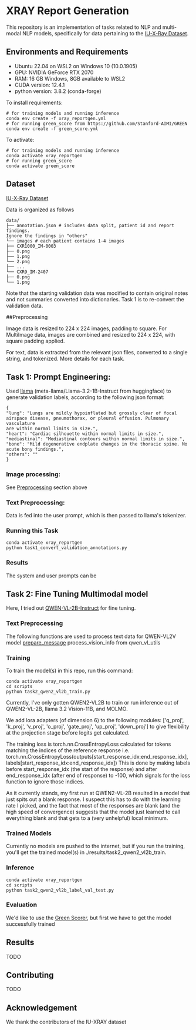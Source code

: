 

# XRAY Report Generation

This repository is an implementation of tasks related to NLP and multi-modal NLP models,
specifically for data pertaining to the [IU-X-Ray Dataset](https://paperswithcode.com/dataset/iu-x-ray).

## Environments and Requirements

- Ubuntu 22.04 on WSL2 on Windows 10 (10.0.1905)
- GPU: NVIDIA GeForce RTX 2070
- RAM: 16 GB Windows, 8GB available to WSL2
- CUDA version: 12.4.1
- python version: 3.8.2 (conda-forge)

To install requirements:

```setup
# for training models and running inference
conda env create -f xray_reportgen.yml
# for running green_score from https://github.com/Stanford-AIMI/GREEN
conda env create -f green_score.yml
```

To activate:

```
# for training models and running inference
conda activate xray_reportgen
# for running green_score
conda activate green_score
```

## Dataset

[IU-X-Ray Dataset](https://paperswithcode.com/dataset/iu-x-ray)

Data is organized as follows
```
data/
├── annotation.json # includes data split, patient id and report findings.
Ignore the findings in "others"
└── images # each patient contains 1-4 images
├── CXR1000_IM-0003
├── 0.png
├── 1.png
└── 2.png
├── ...
└── CXR9_IM-2407
├── 0.png
└── 1.png
```

Note that the starting validation data was modified to contain original notes and not summaries converted into dictionaries. Task 1
is to re-convert the validation data.

##<a name="preprocessing"></a>Preprocessing

Image data is resized to 224 x 224 images, padding to square.
For MultiImage data, images are combined and resized to 224 x 224, with square padding applied.

For text, data is extracted from the relevant json files, converted to a single string, and tokenized. More details for each task.

## Task 1: Prompt Engineering:

Used [llama](https://huggingface.co/meta-llama/Llama-3.2-1B-Instruct) (meta-llama/Llama-3.2-1B-Instruct from huggingface) to generate validation labels,
according to the following json format:

```
{
"lung": "Lungs are mildly hypoinflated but grossly clear of focal
airspace disease, pneumothorax, or pleural effusion. Pulmonary vasculature
are within normal limits in size.",
"heart": "Cardiac silhouette within normal limits in size.",
"mediastinal": "Mediastinal contours within normal limits in size.",
"bone": "Mild degenerative endplate changes in the thoracic spine. No
acute bony findings.",
"others": ""
}
```

### Image processing:

See [Preprocessing](#preprocessing) section above

### Text Preprocessing:

Data is fed into the user prompt, which is then passed to llama's tokenizer.

### Running this Task

```
conda activate xray_reportgen
python task1_convert_validation_annotations.py
```

### Results

The system and user prompts can be 



## Task 2: Fine Tuning Multimodal model

Here, I tried out [QWEN-VL-2B-Instruct](https://huggingface.co/Qwen/Qwen2-VL-2B-Instruct) for fine tuning. 

### Text Preprocessing

The following functions are used to process text data for QWEN-VL2V model
[prepare_message](https://github.com/whitleyo/xray_reportgen_assignment/blob/master/src/qwenl2_helpers.py#L7)
process_vision_info from qwen_vl_utils

### Training

To train the model(s) in this repo, run this command:

```train
conda activate xray_reportgen
cd scripts
python task2_qwen2_vl2b_train.py
```

Currently, I've only gotten QWEN2-VL2B to train or run inference out of QWEN2-VL-2B, llama 3.2 Vision-11B, and MOLMO.

We add lora adapters (of dimension 6) to the following modules: ['q_proj', 'k_proj', 'v_proj', 'o_proj', 'gate_proj', 'up_proj', 'down_proj'] to give flexibility at the projection stage
before logits get calculated.

The training loss is torch.nn.CrossEntropyLoss calculated for tokens matching the indices of the reference response i.e. torch.nn.CrossEntropyLoss(outputs[start_response_idx:end_response_idx], labels[start_response_idx:end_response_idx])
This is done by making labels before start_response_idx (the start of the response) and after end_response_idx (after end of response) to -100, which signals for the loss function to ignore those indices.

As it currently stands, my first run at QWEN2-VL-2B resulted in a model that just spits out a blank response. I suspect this has to do with the learning rate I picked, and the fact that most of the 
responses are blank (and the high speed of convergence) suggests that the model just learned to call everything blank and that gets to a (very unhelpful) local minimum.

### Trained Models

Currently no models are pushed to the internet, but if you run the training, you'll get the trained model(s) in ./results/task2_qwen2_vl2b_train.

### Inference

```inference
conda activate xray_reportgen
cd scripts
python task2_qwen2_vl2b_label_val_test.py 
```

### Evaluation

We'd like to use the [Green Scorer](https://github.com/Stanford-AIMI/GREEN), but first we have to get the model successfully trained



## Results

TODO


## Contributing

TODO

## Acknowledgement

We thank the contributors of the IU-XRAY dataset
